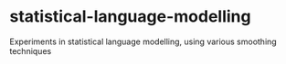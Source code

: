# statistical-language-modelling
Experiments in statistical language modelling, using various smoothing techniques
